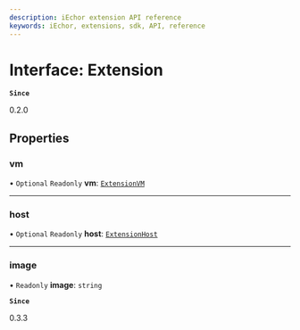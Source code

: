 ```yaml
---
description: iEchor extension API reference
keywords: iEchor, extensions, sdk, API, reference
---
```


# Interface: Extension

**`Since`**

0.2.0

## Properties

### vm

• `Optional` `Readonly` **vm**: [`ExtensionVM`](ExtensionVM.md)

___

### host

• `Optional` `Readonly` **host**: [`ExtensionHost`](ExtensionHost.md)

___

### image

• `Readonly` **image**: `string`

**`Since`**

0.3.3
